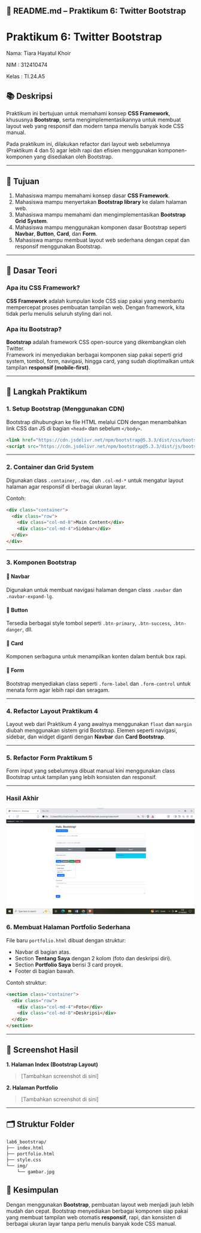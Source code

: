 ## 🧾 **README.md – Praktikum 6: Twitter Bootstrap**

# Praktikum 6: Twitter Bootstrap

Nama: Tiara Hayatul Khoir

NIM : 312410474

Kelas : TI.24.A5

## 📚 Deskripsi
Praktikum ini bertujuan untuk memahami konsep **CSS Framework**, khususnya **Bootstrap**, serta mengimplementasikannya untuk membuat layout web yang responsif dan modern tanpa menulis banyak kode CSS manual.

Pada praktikum ini, dilakukan refactor dari layout web sebelumnya (Praktikum 4 dan 5) agar lebih rapi dan efisien menggunakan komponen-komponen yang disediakan oleh Bootstrap.

---

## 🎯 Tujuan
1. Mahasiswa mampu memahami konsep dasar **CSS Framework**.
2. Mahasiswa mampu menyertakan **Bootstrap library** ke dalam halaman web.
3. Mahasiswa mampu memahami dan mengimplementasikan **Bootstrap Grid System**.
4. Mahasiswa mampu menggunakan komponen dasar Bootstrap seperti **Navbar**, **Button**, **Card**, dan **Form**.
5. Mahasiswa mampu membuat layout web sederhana dengan cepat dan responsif menggunakan Bootstrap.

---

## 🧠 Dasar Teori

### Apa itu CSS Framework?
**CSS Framework** adalah kumpulan kode CSS siap pakai yang membantu mempercepat proses pembuatan tampilan web. Dengan framework, kita tidak perlu menulis seluruh styling dari nol.

### Apa itu Bootstrap?
**Bootstrap** adalah framework CSS open-source yang dikembangkan oleh Twitter.  
Framework ini menyediakan berbagai komponen siap pakai seperti grid system, tombol, form, navigasi, hingga card, yang sudah dioptimalkan untuk tampilan **responsif (mobile-first)**.

---

## 🧩 Langkah Praktikum

### 1. Setup Bootstrap (Menggunakan CDN)
Bootstrap dihubungkan ke file HTML melalui CDN dengan menambahkan link CSS dan JS di bagian `<head>` dan sebelum `</body>`.

```html
<link href="https://cdn.jsdelivr.net/npm/bootstrap@5.3.3/dist/css/bootstrap.min.css" rel="stylesheet">
<script src="https://cdn.jsdelivr.net/npm/bootstrap@5.3.3/dist/js/bootstrap.bundle.min.js"></script>
````

---

### 2. Container dan Grid System

Digunakan class `.container`, `.row`, dan `.col-md-*` untuk mengatur layout halaman agar responsif di berbagai ukuran layar.

Contoh:

```html
<div class="container">
  <div class="row">
    <div class="col-md-8">Main Content</div>
    <div class="col-md-4">Sidebar</div>
  </div>
</div>
```

---

### 3. Komponen Bootstrap

#### 🔹 Navbar

Digunakan untuk membuat navigasi halaman dengan class `.navbar` dan `.navbar-expand-lg`.

#### 🔹 Button

Tersedia berbagai style tombol seperti `.btn-primary`, `.btn-success`, `.btn-danger`, dll.

#### 🔹 Card

Komponen serbaguna untuk menampilkan konten dalam bentuk box rapi.

#### 🔹 Form

Bootstrap menyediakan class seperti `.form-label` dan `.form-control` untuk menata form agar lebih rapi dan seragam.

---

### 4. Refactor Layout Praktikum 4

Layout web dari Praktikum 4 yang awalnya menggunakan `float` dan `margin` diubah menggunakan sistem grid Bootstrap.
Elemen seperti navigasi, sidebar, dan widget diganti dengan **Navbar** dan **Card Bootstrap**.

---

### 5. Refactor Form Praktikum 5

Form input yang sebelumnya dibuat manual kini menggunakan class Bootstrap untuk tampilan yang lebih konsisten dan responsif.

---

### Hasil Akhir
![Foto](https://github.com/tir890/Lab6Web/blob/b50c0c4c3d81737dba4e82f7eb2780bf4f32e5f9/bootstrap.png)

### 6. Membuat Halaman Portfolio Sederhana

File baru `portfolio.html` dibuat dengan struktur:

* Navbar di bagian atas.
* Section **Tentang Saya** dengan 2 kolom (foto dan deskripsi diri).
* Section **Portfolio Saya** berisi 3 card proyek.
* Footer di bagian bawah.

Contoh struktur:

```html
<section class="container">
  <div class="row">
    <div class="col-md-4">Foto</div>
    <div class="col-md-8">Deskripsi</div>
  </div>
</section>
```

---

## 📸 Screenshot Hasil

**1. Halaman Index (Bootstrap Layout)**

> [Tambahkan screenshot di sini]

**2. Halaman Portfolio**

> [Tambahkan screenshot di sini]

---

## 🗂️ Struktur Folder

```
lab6_bootstrap/
├── index.html
├── portfolio.html
├── style.css
└── img/
    └── gambar.jpg
```

## 🧾 Kesimpulan

Dengan menggunakan **Bootstrap**, pembuatan layout web menjadi jauh lebih mudah dan cepat.
Bootstrap menyediakan berbagai komponen siap pakai yang membuat tampilan web otomatis **responsif**, rapi, dan konsisten di berbagai ukuran layar tanpa perlu menulis banyak kode CSS manual.
